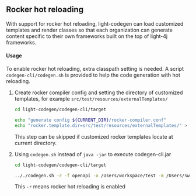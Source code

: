 ## Rocker hot reloading

With support for rocker hot reloading, light-codegen can load customized templates and render classes so that each organization can generate content specific to their own frameworks built on the top of light-4j frameworks.

#### Usage

To enable rocker hot reloading, extra classpath setting is needed. A script `codegen-cli/codegen.sh` is provided to help the code generation with hot reloading.

1. Create rocker compiler config and setting the directory of customized templates, for example `src/test/resources/externalTemplates/`
    ```bash
    cd light-codegen/codegen-cli/target
    
    echo "generate config ${CURRENT_DIR}/rocker-compiler.conf"
    echo "rocker.template.dir=src/test/resources/externalTemplates/" > rocker-compiler.conf
    ```
    This step can be skipped if customized rocker templates locate at current directory.

2. Using `codegen.sh` instead of `java -jar` to execute codegen-cli.jar
    ```bash
    cd light-codegen/codegen-cli/target
    
    .././codegen.sh -r -f openapi -o /Users/workspace/test -m /Users/swagger/petstore/1.0.0/openapi.json -c /Users/swagger/petstore/1.0.0/config.json
    ```
    This `-r` means rocker hot reloading is enabled
